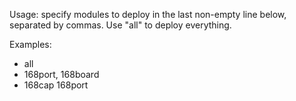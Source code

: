 Usage: specify modules to deploy in the last non-empty line below, separated by commas. Use "all" to deploy everything.

Examples:
- all
- 168port, 168board
- 168cap
168port
